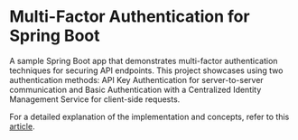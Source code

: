 # Multi-Factor Authentication for Spring Boot

A sample Spring Boot app that demonstrates multi-factor authentication techniques for securing API endpoints. This
project showcases using two authentication methods: API Key Authentication for server-to-server communication and Basic
Authentication with a Centralized Identity Management Service for client-side requests.

For a detailed explanation of the implementation and concepts, refer to
this [article](https://medium.com/@LynneMunini/securing-your-spring-boot-3-app-multi-factor-authentication-with-api-key-and-basic-auth-e6835a3687d1).